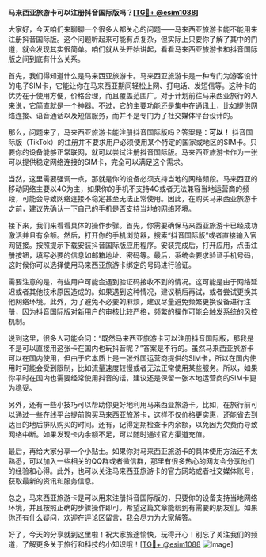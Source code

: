 **马来西亚旅游卡可以注册抖音国际版吗？[[TG💪+ @esim1088](https://t.me/s/esim1088)]**

大家好，今天咱们来聊聊一个很多人都关心的问题——马来西亚旅游卡能不能用来注册抖音国际版。这个问题听起来可能有点复杂，但实际上只要你了解了其中的门道，就会发现其实很简单。咱们就从头开始讲起，看看马来西亚旅游卡和抖音国际版之间到底有什么关系。

首先，我们得知道什么是马来西亚旅游卡。马来西亚旅游卡是一种专门为游客设计的电子SIM卡，它能让你在马来西亚期间轻松上网、打电话、发短信等。这种卡的优势在于使用方便，价格合理，而且覆盖范围广。对于计划前往马来西亚旅行的人来说，它简直就是一个神器。不过，它的主要功能还是集中在通讯上，比如提供网络连接、语音通话以及短信服务，而并不是专门为了社交媒体平台设计的。

那么，问题来了，马来西亚旅游卡能注册抖音国际版吗？答案是：**可以！** 抖音国际版（TikTok）的注册并不要求用户必须使用某个特定的国家或地区的SIM卡。只要你的设备能够正常联网，就可以尝试注册抖音国际版。马来西亚旅游卡作为一张可以提供稳定网络连接的SIM卡，完全可以满足这个需求。

当然，这里需要强调一点，那就是你的设备必须支持当地的网络频段。马来西亚的移动网络主要以4G为主，如果你的手机不支持4G或者无法兼容当地运营商的频段，可能会导致网络连接不稳定甚至无法正常使用。因此，在购买马来西亚旅游卡之前，建议先确认一下自己的手机是否支持当地的网络环境。

接下来，我们来看看具体的操作步骤。首先，你需要确保马来西亚旅游卡已经成功激活并且有余额。然后，打开你的手机浏览器，搜索“抖音国际版”或者直接输入官网链接。按照提示下载安装抖音国际版应用程序。安装完成后，打开应用，点击注册按钮，填写必要的信息如邮箱地址、密码等。最后，系统会要求验证手机号码，这时候你可以选择使用马来西亚旅游卡绑定的号码进行验证。

需要注意的是，有些用户可能会遇到验证码接收不到的情况。这可能是由于网络延迟或者其他技术原因造成的。如果遇到这种情况，建议稍后再试，或者尝试更换其他网络环境。此外，为了避免不必要的麻烦，建议尽量避免频繁更换设备进行注册，因为抖音国际版对新用户的审核比较严格，频繁的操作可能会触发系统的风控机制。

说到这里，很多人可能会问：“既然马来西亚旅游卡可以注册抖音国际版，那我是不是可以直接用这张卡在国内也玩抖音呢？”答案是不行的。虽然马来西亚旅游卡可以在国内使用，但由于它本质上是一张外国运营商提供的SIM卡，所以在国内使用时可能会受到限制，比如流量速度较慢或者无法正常使用某些服务。所以，如果你平时在国内也需要经常使用抖音的话，建议还是保留一张本地运营商的SIM卡更为稳妥。

另外，还有一些小技巧可以帮助你更好地利用马来西亚旅游卡。比如，在旅行前可以通过一些在线平台提前购买马来西亚旅游卡，这样不仅价格更实惠，还能省去到达目的地后排队购买的时间。还有，记得定期检查卡内余额，以免因为欠费而导致网络中断。如果发现卡内余额不足，可以随时通过官方渠道充值。

最后，再给大家分享一个小贴士。如果你对马来西亚旅游卡的具体使用方法还不太熟悉，可以加入一些相关的QQ群或者微信群，那里有很多热心的网友会分享他们的经验和心得。此外，也可以关注马来西亚旅游卡的官方网站或者社交媒体账号，获取最新的资讯和服务信息。

总之，马来西亚旅游卡是可以用来注册抖音国际版的，只要你的设备支持当地网络环境，并且按照正确的步骤操作即可。希望这篇文章能帮到有需要的朋友们。如果你还有什么疑问，欢迎在评论区留言，我会尽力为大家解答。

好了，今天的分享就到这里啦！祝大家旅途愉快，玩得开心！别忘了关注我们的频道，了解更多关于旅行和科技的小知识哦！[[TG💪+ @esim1088](https://t.me/s/esim1088) ![Image](https://i.postimg.cc/4NQfJmqS/Snipaste-2025-05-13-00-14-12.png)]